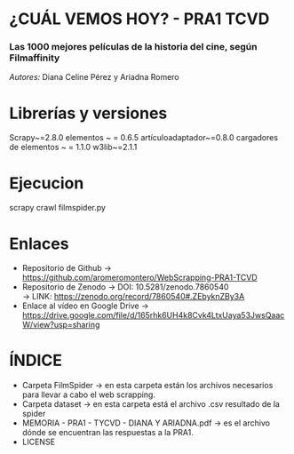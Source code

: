 # ¿CUÁL VEMOS HOY? - PRA1 TCVD
### Las 1000 mejores películas de la historia del cine, según Filmaffinity 
*Autores:* Diana Celine Pérez y Ariadna Romero
		
# Librerías y versiones
Scrapy~=2.8.0
elementos ~ = 0.6.5
artículoadaptador~=0.8.0
cargadores de elementos ~ = 1.1.0
w3lib~=2.1.1
		
# Ejecucion
scrapy crawl filmspider.py
		
# Enlaces
- Repositorio de Github -> https://github.com/aromeromontero/WebScrapping-PRA1-TCVD
- Repositorio de Zenodo -> DOI: 10.5281/zenodo.7860540   
                                                   -> LINK:  https://zenodo.org/record/7860540#.ZEbyknZBy3A    
- Enlace al vídeo en Google Drive -> https://drive.google.com/file/d/165rhk6UH4k8Cvk4LtxUaya53JwsQaacW/view?usp=sharing


 # ÍNDICE 
  - Carpeta FilmSpider -> en esta carpeta están los archivos necesarios para llevar a cabo el web scrapping.
  -  Carpeta dataset -> en esta carpeta está el archivo .csv resultado de la spider
  -  MEMORIA - PRA1 - TYCVD - DIANA Y ARIADNA.pdf -> es el archivo dónde se encuentran las respuestas a la PRA1.
  -  LICENSE





